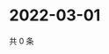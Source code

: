 # 2022-03-01

共 0 条

<!-- BEGIN WEIBO -->
<!-- 最后更新时间 Tue Mar 01 2022 17:14:20 GMT+0800 (China Standard Time) -->

<!-- END WEIBO -->
